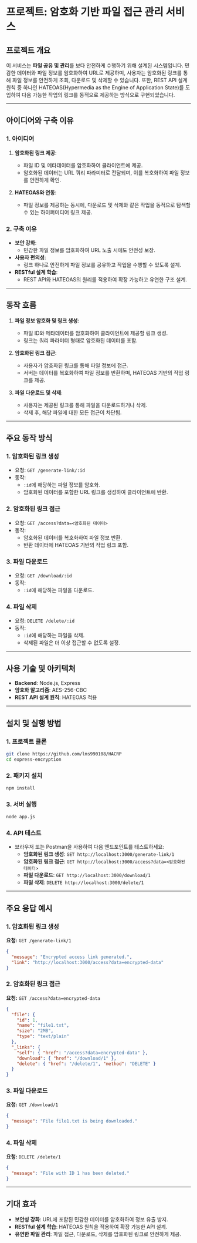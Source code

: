 # 프로젝트: 암호화 기반 파일 접근 관리 서비스

## 프로젝트 개요

이 서비스는 **파일 공유 및 관리**를 보다 안전하게 수행하기 위해 설계된 시스템입니다. 민감한 데이터와 파일 정보를 암호화하여 URL로 제공하며, 사용자는 암호화된 링크를 통해 파일 정보를 안전하게 조회, 다운로드 및 삭제할 수 있습니다. 또한, REST API 설계 원칙 중 하나인 HATEOAS(Hypermedia as the Engine of Application State)를 도입하여 다음 가능한 작업의 링크를 동적으로 제공하는 방식으로 구현되었습니다.

---

## 아이디어와 구축 이유

### **1. 아이디어**

1. **암호화된 링크 제공**:

   - 파일 ID 및 메타데이터를 암호화하여 클라이언트에 제공.
   - 암호화된 데이터는 URL 쿼리 파라미터로 전달되며, 이를 복호화하여 파일 정보를 안전하게 확인.

2. **HATEOAS와 연동**:
   - 파일 정보를 제공하는 동시에, 다운로드 및 삭제와 같은 작업을 동적으로 탐색할 수 있는 하이퍼미디어 링크 제공.

### **2. 구축 이유**

- **보안 강화**:
  - 민감한 파일 정보를 암호화하여 URL 노출 시에도 안전성 보장.
- **사용자 편의성**:
  - 링크 하나로 안전하게 파일 정보를 공유하고 작업을 수행할 수 있도록 설계.
- **RESTful 설계 학습**:
  - REST API와 HATEOAS의 원리를 적용하여 확장 가능하고 유연한 구조 설계.

---

## 동작 흐름

1. **파일 정보 암호화 및 링크 생성**:

   - 파일 ID와 메타데이터를 암호화하여 클라이언트에 제공할 링크 생성.
   - 링크는 쿼리 파라미터 형태로 암호화된 데이터를 포함.

2. **암호화된 링크 접근**:

   - 사용자가 암호화된 링크를 통해 파일 정보에 접근.
   - 서버는 데이터를 복호화하여 파일 정보를 반환하며, HATEOAS 기반의 작업 링크를 제공.

3. **파일 다운로드 및 삭제**:
   - 사용자는 제공된 링크를 통해 파일을 다운로드하거나 삭제.
   - 삭제 후, 해당 파일에 대한 모든 접근이 차단됨.

---

## 주요 동작 방식

### **1. 암호화된 링크 생성**

- 요청: `GET /generate-link/:id`
- 동작:
  - `:id`에 해당하는 파일 정보를 암호화.
  - 암호화된 데이터를 포함한 URL 링크를 생성하여 클라이언트에 반환.

### **2. 암호화된 링크 접근**

- 요청: `GET /access?data=<암호화된 데이터>`
- 동작:
  - 암호화된 데이터를 복호화하여 파일 정보 반환.
  - 반환 데이터에 HATEOAS 기반의 작업 링크 포함.

### **3. 파일 다운로드**

- 요청: `GET /download/:id`
- 동작:
  - `:id`에 해당하는 파일을 다운로드.

### **4. 파일 삭제**

- 요청: `DELETE /delete/:id`
- 동작:
  - `:id`에 해당하는 파일을 삭제.
  - 삭제된 파일은 더 이상 접근할 수 없도록 설정.

---

## 사용 기술 및 아키텍처

- **Backend**: Node.js, Express
- **암호화 알고리즘**: AES-256-CBC
- **REST API 설계 원칙**: HATEOAS 적용

---

## 설치 및 실행 방법

### **1. 프로젝트 클론**

```bash
git clone https://github.com/lms990108/HACRP
cd express-encryption
```

### **2. 패키지 설치**

```bash
npm install
```

### **3. 서버 실행**

```bash
node app.js
```

### **4. API 테스트**

- 브라우저 또는 Postman을 사용하여 다음 엔드포인트를 테스트하세요:
  - **암호화된 링크 생성**: `GET http://localhost:3000/generate-link/1`
  - **암호화된 링크 접근**: `GET http://localhost:3000/access?data=<암호화된 데이터>`
  - **파일 다운로드**: `GET http://localhost:3000/download/1`
  - **파일 삭제**: `DELETE http://localhost:3000/delete/1`

---

## 주요 응답 예시

### **1. 암호화된 링크 생성**

**요청:** `GET /generate-link/1`

```json
{
  "message": "Encrypted access link generated.",
  "link": "http://localhost:3000/access?data=encrypted-data"
}
```

### **2. 암호화된 링크 접근**

**요청:** `GET /access?data=encrypted-data`

```json
{
  "file": {
    "id": 1,
    "name": "file1.txt",
    "size": "2MB",
    "type": "text/plain"
  },
  "_links": {
    "self": { "href": "/access?data=encrypted-data" },
    "download": { "href": "/download/1" },
    "delete": { "href": "/delete/1", "method": "DELETE" }
  }
}
```

### **3. 파일 다운로드**

**요청:** `GET /download/1`

```json
{
  "message": "File file1.txt is being downloaded."
}
```

### **4. 파일 삭제**

**요청:** `DELETE /delete/1`

```json
{
  "message": "File with ID 1 has been deleted."
}
```

---

## 기대 효과

- **보안성 강화**: URL에 포함된 민감한 데이터를 암호화하여 정보 유출 방지.
- **RESTful 설계 학습**: HATEOAS 원칙을 적용하여 확장 가능한 API 설계.
- **유연한 파일 관리**: 파일 접근, 다운로드, 삭제를 암호화된 링크로 안전하게 제공.
